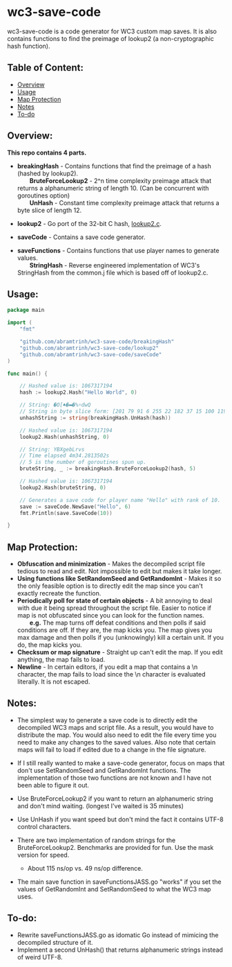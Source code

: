 # wc3-save-code

wc3-save-code is a code generator for WC3 custom map saves. It is also contains functions to find the preimage of lookup2 (a non-cryptographic hash function).

## Table of Content:

* [Overview](#overview)
* [Usage](#usage)
* [Map Protection](#map-protection)
* [Notes](#notes)
* [To-do](#to-do)

## Overview:

**This repo contains 4 parts.**

* **breakingHash** - Contains functions that find the preimage of a hash (hashed by lookup2).  
&emsp;&emsp;**BruteForceLookup2** - 2^n time complexity preimage attack that returns a alphanumeric string of length 10. (Can be concurrent with goroutines option)  
&emsp;&emsp;**UnHash** - Constant time complexity preimage attack that returns a byte slice of length 12.  

* **lookup2** - Go port of the 32-bit C hash, [lookup2.c](https://burtleburtle.net/bob/hash/evahash.html).


* **saveCode** - Contains a save code generator.


* **saveFunctions** - Contains functions that use player names to generate values.  
&emsp;&emsp;**StringHash** - Reverse engineered implementation of WC3's StringHash from the common.j file which is based off of lookup2.c.  

## Usage:
```Go
package main

import (
	"fmt"

	"github.com/abramtrinh/wc3-save-code/breakingHash"
	"github.com/abramtrinh/wc3-save-code/lookup2"
	"github.com/abramtrinh/wc3-save-code/saveCode"
)

func main() {

	// Hashed value is: 1067317194
	hash := lookup2.Hash("Hello World", 0)

	// String: �O[♠�▬�%☼dwQ
	// String in byte slice form: [201 79 91 6 255 22 182 37 15 100 119 81]
	unhashString := string(breakingHash.UnHash(hash))

	// Hashed value is: 1067317194
	lookup2.Hash(unhashString, 0)

	// String: YBXgebLrvs
	// Time elapsed 4m34.2813502s
	// 5 is the number of goroutines spun up.
	bruteString, _ := breakingHash.BruteForceLookup2(hash, 5)

	// Hashed value is: 1067317194
	lookup2.Hash(bruteString, 0)

	// Generates a save code for player name "Hello" with rank of 10.
	save := saveCode.NewSave("Hello", 6)
	fmt.Println(save.SaveCode(10))

}
```

## Map Protection:
* **Obfuscation and minimization** - Makes the decompiled script file tedious to read and edit. Not impossible to edit but makes it take longer.
* **Using functions like SetRandomSeed and GetRandomInt** - Makes it so the only feasible option is to directly edit the map since you can't exactly recreate the function.
* **Periodically poll for state of certain objects** - A bit annoying to deal with due it being spread throughout the script file. Easier to notice if map is not obfuscated since you can look for the function names.  
&emsp;&emsp;**e.g.** The map turns off defeat conditions and then polls if said conditions are off. If they are, the map kicks you. The map gives you max damage and then polls if you (unknowingly) kill a certain unit. If you do, the map kicks you.
* **Checksum or map signature** - Straight up can't edit the map. If you edit anything, the map fails to load.
* **Newline** - In certain editors, if you edit a map that contains a \n character, the map fails to load since the \n character is evaluated literally. It is not escaped.

## Notes:
* The simplest way to generate a save code is to directly edit the decompiled WC3 maps and script file. As a result, you would have to distribute the map. You would also need to edit the file every time you need to make any changes to the saved values. Also note that certain maps will fail to load if edited due to a change in the file signature.

* If I still really wanted to make a save-code generator, focus on maps that don't use SetRandomSeed and GetRandomInt functions. The implementation of those two functions are not known and I have not been able to figure it out.

* Use BruteForceLookup2 if you want to return an alphanumeric string and don't mind waiting. (longest I've waited is 35 minutes)
* Use UnHash if you want speed but don't mind the fact it contains UTF-8 control characters.


* There are two implementation of random strings for the BruteForceLookup2. Benchmarks are provided for fun. Use the mask version for speed.
	* About 115 ns/op vs. 49 ns/op difference.


* The main save function in saveFunctionsJASS.go "works" if you set the values of GetRandomInt and SetRandomSeed to what the WC3 map uses.


## To-do:
* Rewrite saveFunctionsJASS.go as idomatic Go instead of mimicing the decompiled structure of it.
* Implement a second UnHash() that returns alphanumeric strings instead of weird UTF-8.
